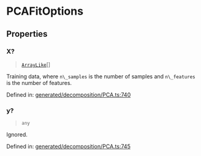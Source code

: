 # PCAFitOptions

## Properties

### X?

> [`ArrayLike`](../types/ArrayLike.md)[]

Training data, where `n\_samples` is the number of samples and `n\_features` is the number of features.

Defined in:  [generated/decomposition/PCA.ts:740](https://github.com/transitive-bullshit/scikit-learn-ts/blob/b59c1ff/packages/sklearn/src/generated/decomposition/PCA.ts#L740)

### y?

> `any`

Ignored.

Defined in:  [generated/decomposition/PCA.ts:745](https://github.com/transitive-bullshit/scikit-learn-ts/blob/b59c1ff/packages/sklearn/src/generated/decomposition/PCA.ts#L745)
